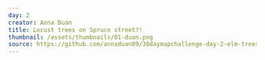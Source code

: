 ```yaml
---
day: 2
creator: Anna Duan
title: Locust trees on Spruce street?!
thumbnail: /assets/thumbnails/01-duan.png
source: https://github.com/annaduan09/30daymapchallenge-day-2-elm-trees-on-chestnut-street
---
```

